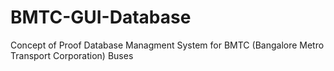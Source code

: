 # BMTC-GUI-Database
Concept of Proof Database Managment System for BMTC (Bangalore Metro Transport Corporation) Buses
